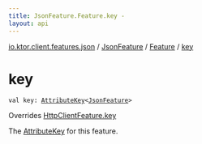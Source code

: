 ```yaml
---
title: JsonFeature.Feature.key - 
layout: api
---
```


<div class='api-docs-breadcrumbs'><a href="../../index.html">io.ktor.client.features.json</a> / <a href="../index.html">JsonFeature</a> / <a href="index.html">Feature</a> / <a href="./key.html">key</a></div>

# key

<div class="signature"><code><span class="keyword">val </span><span class="identifier">key</span><span class="symbol">: </span><a href="../../../io.ktor.util/-attribute-key/index.html"><span class="identifier">AttributeKey</span></a><span class="symbol">&lt;</span><a href="../index.html"><span class="identifier">JsonFeature</span></a><span class="symbol">&gt;</span></code></div>

Overrides <a href="../../../io.ktor.client.features/-http-client-feature/key.html">HttpClientFeature.key</a>

The <a href="../../../io.ktor.util/-attribute-key/index.html">AttributeKey</a> for this feature.

